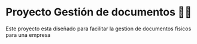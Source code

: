 # Proyecto Gestión de documentos 👨‍💻

Este proyecto esta diseñado para facilitar la gestion de documentos fisicos para una empresa
